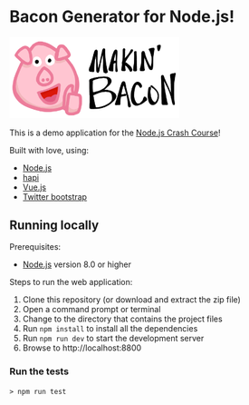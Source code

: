# Bacon Generator for Node.js!

<img src="https://github.com/reverentgeek/bacon-node-generator/raw/master/public/makin-bacon.png" style="max-width: 300px; height:auto">

This is a demo application for the [Node.js Crash Course](http://bit.ly/node-crash-course)!

Built with love, using:

* [Node.js](https://nodejs.org/en/)
* [hapi](https://hapijs.com/)
* [Vue.js](https://vuejs.org/)
* [Twitter bootstrap](https://getbootstrap.com/)

## Running locally

Prerequisites:

* [Node.js](https://nodejs.org/en/) version 8.0 or higher

Steps to run the web application:

1. Clone this repository (or download and extract the zip file)
2. Open a command prompt or terminal
3. Change to the directory that contains the project files
4. Run `npm install` to install all the dependencies
5. Run `npm run dev` to start the development server
6. Browse to http://localhost:8800

### Run the tests

```
> npm run test
```